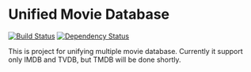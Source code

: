 # Unified Movie Database
[![Build Status](https://travis-ci.org/imanel/UnifiedDB.png)](http://travis-ci.org/imanel/UnifiedDB) [![Dependency Status](https://gemnasium.com/imanel/UnifiedDB.png)](http://gemnasium.com/imanel/UnifiedDB)

This is project for unifying multiple movie database. Currently it support only IMDB and TVDB, but TMDB will be done shortly.
